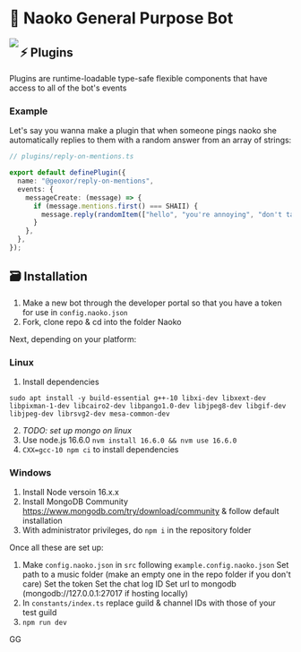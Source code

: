 # 🌸 Naoko General Purpose Bot

<img align="left" src="https://media.discordapp.net/attachments/550913067517607946/634231448928387072/OC_Naoko_CHIBICHARM2.png?width=200&height=236">

## ⚡ Plugins

Plugins are runtime-loadable type-safe flexible components that have access to all of the bot's events

### Example

Let's say you wanna make a plugin that when someone pings naoko she automatically
replies to them with a random answer from an array of strings:

```ts
// plugins/reply-on-mentions.ts

export default definePlugin({
  name: "@geoxor/reply-on-mentions",
  events: {
    messageCreate: (message) => {
      if (message.mentions.first() === SHAII) {
        message.reply(randomItem(["hello", "you're annoying", "don't talk to me again!"]));
      }
    },
  },
});
```

## 🗃 Installation

1. Make a new bot through the developer portal so that you have a token for use in `config.naoko.json`
2. Fork, clone repo & cd into the folder Naoko

Next, depending on your platform:

### Linux

1. Install dependencies

```
sudo apt install -y build-essential g++-10 libxi-dev libxext-dev libpixman-1-dev libcairo2-dev libpango1.0-dev libjpeg8-dev libgif-dev libjpeg-dev librsvg2-dev mesa-common-dev
```

2. _TODO: set up mongo on linux_
3. Use node.js 16.6.0 `nvm install 16.6.0 && nvm use 16.6.0`
4. `CXX=gcc-10 npm ci` to install dependencies

### Windows

1. Install Node versoin 16.x.x
2. Install MongoDB Community https://www.mongodb.com/try/download/community & follow default installation
3. With administrator privileges, do `npm i` in the repository folder

Once all these are set up:

1. Make `config.naoko.json` in `src` following `example.config.naoko.json`
   Set path to a music folder (make an empty one in the repo folder if you don't care)
   Set the token
   Set the chat log ID
   Set url to mongodb (mongodb://127.0.0.1:27017 if hosting locally)
2. In `constants/index.ts` replace guild & channel IDs with those of your test guild
3. `npm run dev`

GG
